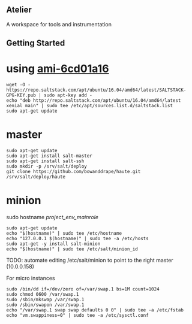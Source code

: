 
Atelier
---

A workspace for tools and instrumentation


Getting Started
---

# using [ami-6cd01a16](https://console.aws.amazon.com/ec2/home?region=us-east-1#launchAmi=ami-6cd01a16)

```
wget -O - https://repo.saltstack.com/apt/ubuntu/16.04/amd64/latest/SALTSTACK-GPG-KEY.pub | sudo apt-key add -
echo "deb http://repo.saltstack.com/apt/ubuntu/16.04/amd64/latest xenial main" | sudo tee /etc/apt/sources.list.d/saltstack.list
sudo apt-get update
```

# master

```
sudo apt-get update
sudo apt-get install salt-master
sudo apt-get install salt-ssh
sudo mkdir -p /srv/salt/deploy
git clone https://github.com/bowanddrape/haute.git /srv/salt/deploy/haute
```

# minion

sudo hostname _project_env_mainrole_
```
sudo apt-get update
echo "$(hostname)" | sudo tee /etc/hostname
echo "127.0.0.1 $(hostname)" | sudo tee -a /etc/hosts
sudo apt-get -y install salt-minion
echo "$(hostname)" | sudo tee /etc/salt/minion_id
```
TODO: automate editing /etc/salt/minion to point to the right master (10.0.0.158)

For micro instances
```
sudo /bin/dd if=/dev/zero of=/var/swap.1 bs=1M count=1024
sudo chmod 0600 /var/swap.1
sudo /sbin/mkswap /var/swap.1
sudo /sbin/swapon /var/swap.1
echo "/var/swap.1 swap swap defaults 0 0" | sudo tee -a /etc/fstab
echo "vm.swappiness=0" | sudo tee -a /etc/sysctl.conf
```

